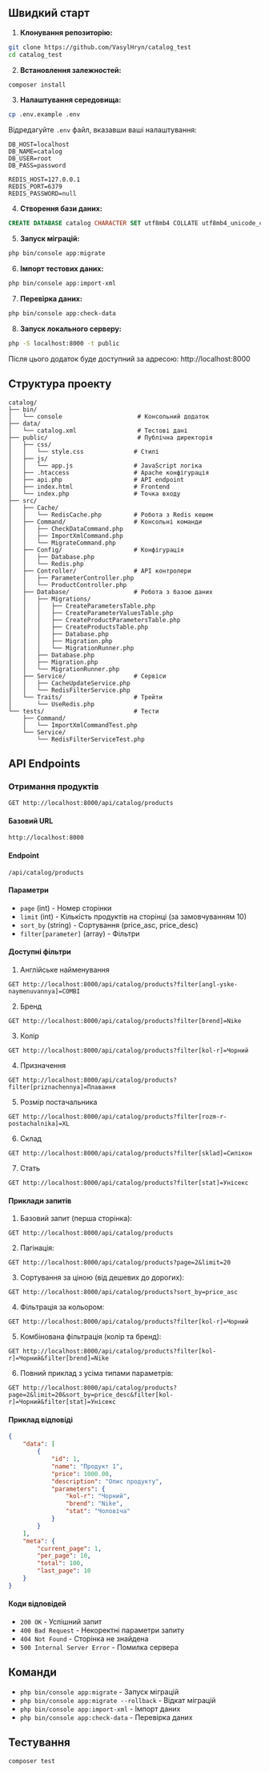 ## Швидкий старт

1. **Клонування репозиторію:**
```bash
git clone https://github.com/VasylHryn/catalog_test
cd catalog_test
```

2. **Встановлення залежностей:**
```bash
composer install
```

3. **Налаштування середовища:**
```bash
cp .env.example .env
```
Відредагуйте `.env` файл, вказавши ваші налаштування:
```env
DB_HOST=localhost
DB_NAME=catalog
DB_USER=root
DB_PASS=password

REDIS_HOST=127.0.0.1
REDIS_PORT=6379
REDIS_PASSWORD=null
```

4. **Створення бази даних:**
```sql
CREATE DATABASE catalog CHARACTER SET utf8mb4 COLLATE utf8mb4_unicode_ci;
```

5. **Запуск міграцій:**
```bash
php bin/console app:migrate
```

6. **Імпорт тестових даних:**
```bash
php bin/console app:import-xml
```

7. **Перевірка даних:**
```bash
php bin/console app:check-data
```

8. **Запуск локального серверу:**
```bash
php -S localhost:8000 -t public
```
Після цього додаток буде доступний за адресою: http://localhost:8000

## Структура проекту

```
catalog/
├── bin/
│   └── console                     # Консольний додаток
├── data/
│   └── catalog.xml                 # Тестові дані
├── public/                         # Публічна директорія
│   ├── css/
│   │   └── style.css              # Стилі
│   ├── js/
│   │   └── app.js                 # JavaScript логіка
│   ├── .htaccess                  # Apache конфігурація
│   ├── api.php                    # API endpoint
│   ├── index.html                 # Frontend
│   └── index.php                  # Точка входу
├── src/
│   ├── Cache/
│   │   └── RedisCache.php         # Робота з Redis кешем
│   ├── Command/                   # Консольні команди
│   │   ├── CheckDataCommand.php
│   │   ├── ImportXmlCommand.php
│   │   └── MigrateCommand.php
│   ├── Config/                    # Конфігурація
│   │   ├── Database.php
│   │   └── Redis.php
│   ├── Controller/                # API контролери
│   │   ├── ParameterController.php
│   │   └── ProductController.php
│   ├── Database/                  # Робота з базою даних
│   │   ├── Migrations/
│   │   │   ├── CreateParametersTable.php
│   │   │   ├── CreateParameterValuesTable.php
│   │   │   ├── CreateProductParametersTable.php
│   │   │   ├── CreateProductsTable.php
│   │   │   ├── Database.php
│   │   │   ├── Migration.php
│   │   │   └── MigrationRunner.php
│   │   ├── Database.php
│   │   ├── Migration.php
│   │   └── MigrationRunner.php
│   ├── Service/                   # Сервіси
│   │   ├── CacheUpdateService.php
│   │   └── RedisFilterService.php
│   └── Traits/                    # Трейти
│       └── UseRedis.php
└── tests/                         # Тести
    ├── Command/
    │   └── ImportXmlCommandTest.php
    └── Service/
        └── RedisFilterServiceTest.php
```

## API Endpoints

### Отримання продуктів
```http
GET http://localhost:8000/api/catalog/products
```

#### Базовий URL
```
http://localhost:8000
```

#### Endpoint
```
/api/catalog/products
```

#### Параметри
- `page` (int) - Номер сторінки
- `limit` (int) - Кількість продуктів на сторінці (за замовчуванням 10)
- `sort_by` (string) - Сортування (price_asc, price_desc)
- `filter[parameter]` (array) - Фільтри

#### Доступні фільтри

1. Англійське найменування
```http
GET http://localhost:8000/api/catalog/products?filter[angl-yske-naymenuvannya]=COMBI
```

2. Бренд
```http
GET http://localhost:8000/api/catalog/products?filter[brend]=Nike
```

3. Колір
```http
GET http://localhost:8000/api/catalog/products?filter[kol-r]=Чорний
```

4. Призначення
```http
GET http://localhost:8000/api/catalog/products?filter[priznachennya]=Плавання
```

5. Розмір постачальника
```http
GET http://localhost:8000/api/catalog/products?filter[rozm-r-postachalnika]=XL
```

6. Склад
```http
GET http://localhost:8000/api/catalog/products?filter[sklad]=Силікон
```

7. Стать
```http
GET http://localhost:8000/api/catalog/products?filter[stat]=Унісекс
```

#### Приклади запитів

1. Базовий запит (перша сторінка):
```http
GET http://localhost:8000/api/catalog/products
```

2. Пагінація:
```http
GET http://localhost:8000/api/catalog/products?page=2&limit=20
```

3. Сортування за ціною (від дешевих до дорогих):
```http
GET http://localhost:8000/api/catalog/products?sort_by=price_asc
```

4. Фільтрація за кольором:
```http
GET http://localhost:8000/api/catalog/products?filter[kol-r]=Чорний
```

5. Комбінована фільтрація (колір та бренд):
```http
GET http://localhost:8000/api/catalog/products?filter[kol-r]=Чорний&filter[brend]=Nike
```

6. Повний приклад з усіма типами параметрів:
```http
GET http://localhost:8000/api/catalog/products?page=2&limit=20&sort_by=price_desc&filter[kol-r]=Чорний&filter[stat]=Унісекс
```

#### Приклад відповіді

```json
{
    "data": [
        {
            "id": 1,
            "name": "Продукт 1",
            "price": 1000.00,
            "description": "Опис продукту",
            "parameters": {
                "kol-r": "Чорний",
                "brend": "Nike",
                "stat": "Чоловіча"
            }
        }
    ],
    "meta": {
        "current_page": 1,
        "per_page": 10,
        "total": 100,
        "last_page": 10
    }
}
```

#### Коди відповідей

- `200 OK` - Успішний запит
- `400 Bad Request` - Некоректні параметри запиту
- `404 Not Found` - Сторінка не знайдена
- `500 Internal Server Error` - Помилка сервера

## Команди

- `php bin/console app:migrate` - Запуск міграцій
- `php bin/console app:migrate --rollback` - Відкат міграцій
- `php bin/console app:import-xml` - Імпорт даних
- `php bin/console app:check-data` - Перевірка даних

## Тестування

```bash
composer test
```
